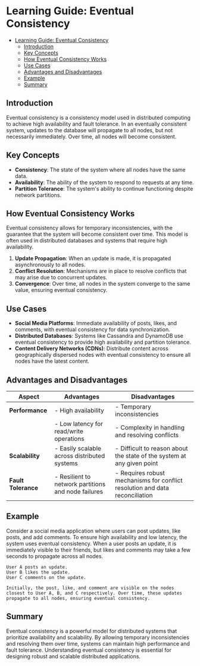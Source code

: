 # Learning Guide: Eventual Consistency

- [Learning Guide: Eventual Consistency](#learning-guide-eventual-consistency)
  - [Introduction](#introduction)
  - [Key Concepts](#key-concepts)
  - [How Eventual Consistency Works](#how-eventual-consistency-works)
  - [Use Cases](#use-cases)
  - [Advantages and Disadvantages](#advantages-and-disadvantages)
  - [Example](#example)
  - [Summary](#summary)

## Introduction

Eventual consistency is a consistency model used in distributed computing to achieve high availability and fault tolerance. In an eventually consistent system, updates to the database will propagate to all nodes, but not necessarily immediately. Over time, all nodes will become consistent.

## Key Concepts

- **Consistency**: The state of the system where all nodes have the same data.
- **Availability**: The ability of the system to respond to requests at any time.
- **Partition Tolerance**: The system's ability to continue functioning despite network partitions.

## How Eventual Consistency Works

Eventual consistency allows for temporary inconsistencies, with the guarantee that the system will become consistent over time. This model is often used in distributed databases and systems that require high availability.

1. **Update Propagation**: When an update is made, it is propagated asynchronously to all nodes.
2. **Conflict Resolution**: Mechanisms are in place to resolve conflicts that may arise due to concurrent updates.
3. **Convergence**: Over time, all nodes in the system converge to the same value, ensuring eventual consistency.

## Use Cases

- **Social Media Platforms**: Immediate availability of posts, likes, and comments, with eventual consistency for data synchronization.
- **Distributed Databases**: Systems like Cassandra and DynamoDB use eventual consistency to provide high availability and partition tolerance.
- **Content Delivery Networks (CDNs)**: Distribute content across geographically dispersed nodes with eventual consistency to ensure all nodes have the latest content.

## Advantages and Disadvantages

| **Aspect**          | **Advantages**                                                                    | **Disadvantages**                                                             |
|---------------------|-----------------------------------------------------------------------------------|-------------------------------------------------------------------------------|
| **Performance**     | - High availability                                                               | - Temporary inconsistencies                                                   |
|                     | - Low latency for read/write operations                                           | - Complexity in handling and resolving conflicts                              |
| **Scalability**     | - Easily scalable across distributed systems                                       | - Difficult to reason about the state of the system at any given point         |
| **Fault Tolerance** | - Resilient to network partitions and node failures                               | - Requires robust mechanisms for conflict resolution and data reconciliation   |

## Example

Consider a social media application where users can post updates, like posts, and add comments. To ensure high availability and low latency, the system uses eventual consistency. When a user posts an update, it is immediately visible to their friends, but likes and comments may take a few seconds to propagate across all nodes.

```plaintext
User A posts an update.
User B likes the update.
User C comments on the update.

Initially, the post, like, and comment are visible on the nodes closest to User A, B, and C respectively. Over time, these updates propagate to all nodes, ensuring eventual consistency.
```

## Summary

Eventual consistency is a powerful model for distributed systems that prioritize availability and scalability. By allowing temporary inconsistencies and resolving them over time, systems can maintain high performance and fault tolerance. Understanding eventual consistency is essential for designing robust and scalable distributed applications.
